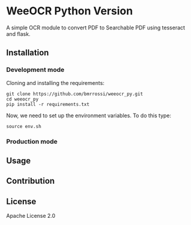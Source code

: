 # WeeOCR Python Version

A simple OCR module to convert PDF to Searchable PDF using tesseract and flask.

## Installation

### Development mode

Cloning and installing the requirements:

```
git clone https://github.com/bmrrossi/weeocr_py.git
cd weeocr_py
pip install -r requirements.txt
```

Now, we need to set up the environment variables. To do this type:

```
source env.sh
```

### Production mode

## Usage

## Contribution

## License

Apache License 2.0
